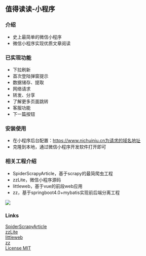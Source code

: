 ## 值得读读-小程序

### 介绍
* 史上最简单的微信小程序
* 微信小程序实现优质文章阅读

### 已实现功能
* 下拉刷新
* 首次登陆弹窗提示
* 数据储存、提取
* 网络请求
* 转发、分享
* 了解更多页面跳转
* 客服功能
* 下一篇按钮

### 安装使用
* 在小程序后台配置：https://www.nichuiniu.cn为请求的域名地址
* 克隆到本地，通过微信小程序开发软件打开即可


### 相关工程介绍
* SpiderScrapyArticle，基于scrapy的最简爬虫工程
* zzLite，微信小程序源码
* littleweb，基于vue的前段web应用
* zz，基于springboot4.0+mybatis实现前后端分离工程

![](https://i.imgur.com/qJBsdd3.jpg)

### Links
[SpiderScrapyArticle](https://github.com/libp/SpiderScrapyArticle)  
[zzLite](https://github.com/libp/zzLite)  
[littleweb](https://github.com/libp/littleweb)  
[zz](https://github.com/libp/zz)   
[License MIT](https://github.com/tencent/wepy/blob/master/LICENSE)
